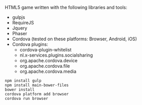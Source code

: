 
HTML5 game written with the following libraries and tools:

* gulpjs
* RequireJS
* Jquery
* Phaser
* Cordova (tested on these platforms: Browser, Android, iOS)
* Cordova plugins:
  * cordova-plugin-whitelist
  * nl.x-services.plugins.socialsharing
  * org.apache.cordova.device
  * org.apache.cordova.file
  * org.apache.cordova.media



```
npm install gulp
npm install main-bower-files
bower install
cordova platform add browser
cordova run browser
```

